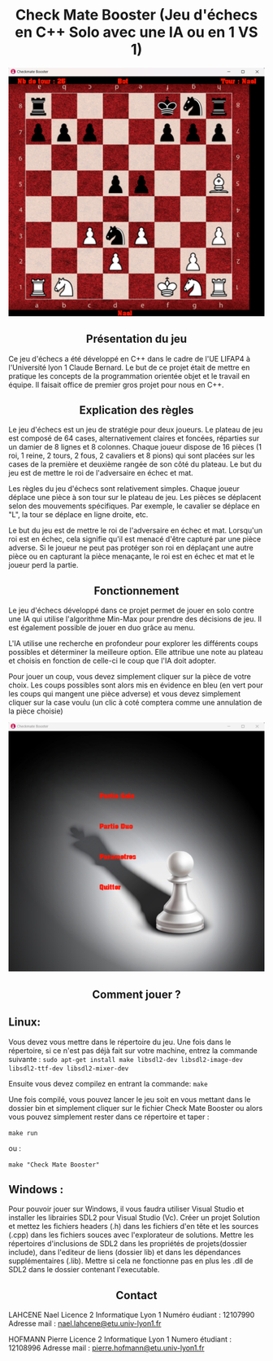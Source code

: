 <center>

# Check Mate Booster (Jeu d'échecs en C++ Solo avec une IA ou en 1 VS 1)

</center>

![Image du jeu d'échecs en C++](data/plateau_readme.png)

<center>

## Présentation du jeu

</center>

Ce jeu d'échecs a été développé en C++ dans le cadre de l'UE LIFAP4 à l'Université lyon 1 Claude Bernard. Le but de ce projet était de mettre en pratique les concepts de la programmation orientée objet et le travail en équipe.
Il faisait office de premier gros projet pour nous en C++.


<center>

## Explication des règles

</center>

Le jeu d'échecs est un jeu de stratégie pour deux joueurs. Le plateau de jeu est composé de 64 cases, alternativement claires et foncées, réparties sur un damier de 8 lignes et 8 colonnes. Chaque joueur dispose de 16 pièces (1 roi, 1 reine, 2 tours, 2 fous, 2 cavaliers et 8 pions) qui sont placées sur les cases de la première et deuxième rangée de son côté du plateau. Le but du jeu est de mettre le roi de l'adversaire en échec et mat.

Les règles du jeu d'échecs sont relativement simples. Chaque joueur déplace une pièce à son tour sur le plateau de jeu. Les pièces se déplacent selon des mouvements spécifiques. Par exemple, le cavalier se déplace en "L", la tour se déplace en ligne droite, etc.

Le but du jeu est de mettre le roi de l'adversaire en échec et mat. Lorsqu'un roi est en échec, cela signifie qu'il est menacé d'être capturé par une pièce adverse. Si le joueur ne peut pas protéger son roi en déplaçant une autre pièce ou en capturant la pièce menaçante, le roi est en échec et mat et le joueur perd la partie.

<center>

## Fonctionnement

</center>

Le jeu d'échecs développé dans ce projet permet de jouer en solo contre une IA qui utilise l'algorithme Min-Max pour prendre des décisions de jeu. Il est également possible de jouer en duo grâce au menu.

L'IA utilise une recherche en profondeur pour explorer les différents coups possibles et déterminer la meilleure option. Elle attribue une note au plateau et choisis en fonction de celle-ci le coup que l'IA doit adopter.

Pour jouer un coup, vous devez simplement cliquer sur la pièce de votre choix. Les coups possibles sont alors mis en évidence en bleu (en vert pour les coups qui mangent une pièce adverse) et vous devez simplement cliquer sur la case voulu (un clic à coté comptera comme une annulation de la pièce choisie)

![Image du menu du jeu d'échecs en C++](data/menu_readme.png)

<center>

## Comment jouer ?

</center>

## Linux:

Vous devez vous mettre dans le répertoire du jeu.
Une fois dans le répertoire, si ce n'est pas déjà fait sur votre machine, entrez la commande suivante :
`sudo apt-get install make libsdl2-dev libsdl2-image-dev libsdl2-ttf-dev libsdl2-mixer-dev`


Ensuite vous devez compilez en entrant la commande:
`make`


Une fois compilé, vous pouvez lancer le jeu soit en vous mettant dans le dossier bin et simplement cliquer sur le fichier Check Mate Booster ou alors vous pouvez simplement rester dans ce répertoire et taper :

`make run`

ou :

`make "Check Mate Booster"`


## Windows : 

Pour pouvoir jouer sur Windows, il vous faudra utiliser Visual Studio et installer les librairies SDL2 pour Visual Studio (Vc).
Créer un projet Solution et mettez les fichiers headers (.h) dans les fichiers d'en tête et les sources (.cpp) dans les fichiers souces avec l'explorateur de solutions. Mettre les répertoires d'inclusions de SDL2 dans les propriétés de projets(dossier include), dans l'editeur de liens (dossier lib) et dans les dépendances supplémentaires (.lib). Mettre si cela ne fonctionne pas en plus les .dll de SDL2 dans le dossier contenant l'executable.


<center>

## Contact

</center>

LAHCENE Nael Licence 2 Informatique Lyon 1 
Numéro éudiant : 12107990
Adresse mail : nael.lahcene@etu.univ-lyon1.fr

HOFMANN Pierre Licence 2 Informatique Lyon 1 
Numero étudiant : 12108996
Adresse mail : pierre.hofmann@etu.univ-lyon1.fr
